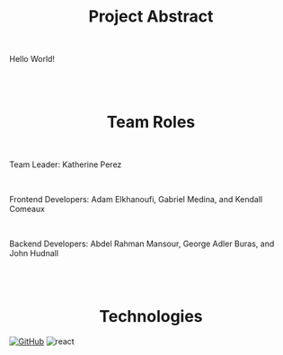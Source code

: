 <h1 align="center">Project Abstract</h1>

<br />

Hello World!

<br /><br />

<h1 align="center">Team Roles</h1>

<br />

Team Leader: Katherine Perez

<br />

Frontend Developers: Adam Elkhanoufi, Gabriel Medina, and Kendall Comeaux

<br />

Backend Developers: Abdel Rahman Mansour, George Adler Buras, and John Hudnall

<br /><br />

<h1 align="center">Technologies</h1>

[![GitHub](https://img.shields.io/badge/GitHub-100000?style=for-the-badge&logo=github&logoColor=white)](https://github.com)
![react](https://img.shields.io/badge/react-61DAFB?style=for-the-badge&logo=react&&logoColor=white)
